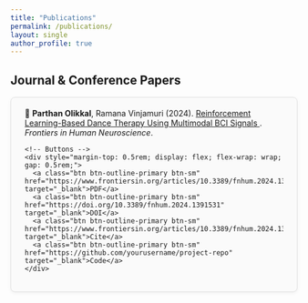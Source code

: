 ```yaml
---
title: "Publications"
permalink: /publications/
layout: single
author_profile: true
---
```


<h2>Journal & Conference Papers</h2>

<!-- Tile-style publication block -->
<div style="display: flex; flex-direction: column; gap: 1.5rem;">

  <!-- Publication 1 -->
  <div style="border: 1px solid #e0e0e0; border-radius: 8px; padding: 1.2rem 1.5rem; background: #fafafa; box-shadow: 0 2px 6px rgba(0,0,0,0.05);">
    <p style="margin: 0 0 0.5rem 0;">
      📄 <strong>Parthan Olikkal</strong>, Ramana Vinjamuri (2024). 
      <a href="https://www.frontiersin.org/articles/10.3389/fnhum.2024.1391531/full" target="_blank">
        Reinforcement Learning-Based Dance Therapy Using Multimodal BCI Signals
      </a>. <em>Frontiers in Human Neuroscience</em>.
    </p>
    
    <!-- Buttons -->
    <div style="margin-top: 0.5rem; display: flex; flex-wrap: wrap; gap: 0.5rem;">
      <a class="btn btn-outline-primary btn-sm" href="https://www.frontiersin.org/articles/10.3389/fnhum.2024.1391531/pdf" target="_blank">PDF</a>
      <a class="btn btn-outline-primary btn-sm" href="https://doi.org/10.3389/fnhum.2024.1391531" target="_blank">DOI</a>
      <a class="btn btn-outline-primary btn-sm" href="https://www.frontiersin.org/articles/10.3389/fnhum.2024.1391531/full#references" target="_blank">Cite</a>
      <a class="btn btn-outline-primary btn-sm" href="https://github.com/yourusername/project-repo" target="_blank">Code</a>
    </div>
  </div>

  <!-- Additional publications can be added similarly -->
  
</div>
